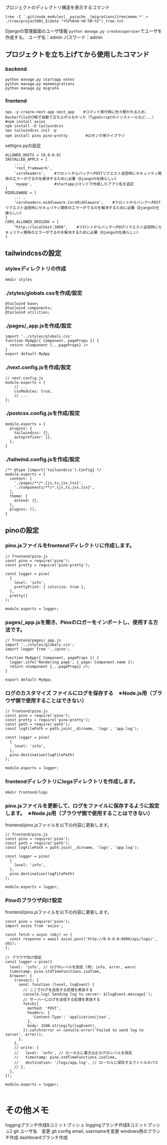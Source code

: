 プロジェクトのディレクトリ構造を表示するコマンド
```
tree -I '.git|node_modules|__pycache__|migrations|tree|memo.*' > ./tree/project001_$(date "+%Y%m%d-%H-%M-%S")_tree.txt
```

Djangoの管理画面のユーザ情報
`python manage.py createsuperuser`でユーザを作成する。
ユーザ名：admin
パスワード：admin

## プロジェクトを立ち上げてから使用したコマンド

### backend
    python manage.py startapp notes
    python manage.py makemigrations
    python manage.py migrate

### frontend
    npx -y create-next-app next_app    #コマンド実行時に色々聞かれるため、DockerfileのCMDで自動で立ち上がらなかった（TypeScriptのインストールなど...）
    #npm install axios
    npm install -D tailwindcss
    npx tailwindcss init -p
    npm install pino pino-pretty        #ロギング用ライブラリ


    
settigns.pyの設定
```
ALLOWED_HOSTS = [0.0.0.0]
INSTALLED_APPLS = [
    ... ,
    'rest_framework',
    'corsheaders',    #フロントからバックへPOSTリクエスト送信時にセキュリティ関係のエラーがでるのを解決するために必要（Djangoの仕様らしい）
    'myapp',          #startappコマンドで作成したアプリ名を追記
]
MIDDLEWARE = [
    ... ,
    'corsheaders.middleware.CorsMiddleware',    #フロントからバックへPOSTリクエスト送信時にセキュリティ関係のエラーがでるのを解決するために必要（Djangoの仕様らしい）
]
CORS_ALLOWED_ORIGINS = [
    "http://localhost:3000",    #フロントからバックへPOSTリクエスト送信時にセキュリティ関係のエラーがでるのを解決するために必要（Djangoの仕様らしい）
]
```


## tailwindcssの設定

### stylesディレクトリの作成
    mkdir styles
    
### ./styles/globals.cssを作成/設定
```
@tailwind base;
@tailwind components;
@tailwind utilities;
```

### ./pages/_app.jsを作成/設定
```
import '../styles/globals.css'
function MyApp({ Component, pageProps }) {
  return <Component {...pageProps} />
}
export default MyApp
```

### ./next.config.jsを作成/設定
```
// next.config.js
module.exports = {
    // ...
    cssModules: true,
    // ...
};
```

### ./postcss.config.jsを作成/設定
```
module.exports = {
  plugins: {
    tailwindcss: {},
    autoprefixer: {},
  },
}
```

### ./tailwind.config.jsを作成/設定
```
/** @type {import('tailwindcss').Config} */
module.exports = {
  content: [
    './pages/**/*.{js,ts,jsx,tsx}',
    './components/**/*.{js,ts,jsx,tsx}',
  ],
  theme: {
    extend: {},
  },
  plugins: [],
}
```


## pinoの設定

### pino.jsファイルをfrontendディレクトリに作成します。
```
// frontend/pino.js
const pino = require('pino');
const pretty = require('pino-pretty');

const logger = pino(
  {
    level: 'info',
    prettyPrint: { colorize: true },
  },
  pretty()
);

module.exports = logger;
```

### pages/_app.jsを開き、Pinoのロガーをインポートし、使用する方法です。
```
// frontend/pages/_app.js
import '../styles/globals.css';
import logger from '../pino';

function MyApp({ Component, pageProps }) {
  logger.info('Rendering page', { page: Component.name });
  return <Component {...pageProps} />;
}

export default MyApp;
```

### ログのカスタマイズ ファイルにログを保存する　※Node.js用（ブラウザ側で使用することはできない）
```
// frontend/pino.js
const pino = require('pino');
const pretty = require('pino-pretty');
const path = require('path');
const logFilePath = path.join(__dirname, 'logs', 'app.log');

const logger = pino(
  {
    level: 'info',
  },
  pino.destination(logFilePath)
);

module.exports = logger;
```

### frontendディレクトリにlogsディレクトリを作成します。
```
mkdir frontend/logs
```

### pino.jsファイルを更新して、ログをファイルに保存するように設定します。　※Node.js用（ブラウザ側で使用することはできない）
frontend/pino.jsファイルを以下の内容に更新します。
```
// frontend/pino.js
const pino = require('pino');
const path = require('path');
const logFilePath = path.join(__dirname, 'logs', 'app.log');

const logger = pino(
  {
    level: 'info',
  },
  pino.destination(logFilePath)
);

module.exports = logger;
```

### Pinoのブラウザ向け設定
frontend/pino.jsファイルを以下の内容に更新します。
```
const pino = require('pino');
import axios from 'axios';

const fetch = async (obj) => {
  const response = await axios.post('http://0.0.0.0:8000/api/logs/', obj);
};

// ブラウザ向け設定
const logger = pino({
  level: 'info', // ログのレベルを設定 (例: info, error, warn)
  timestamp: pino.stdTimeFunctions.isoTime,
  browser: {
    transmit: {
      send: function (level, logEvent) {
        // ここでログを送信する処理を実装する
        console.log(`Sending log to server: ${logEvent.message}`);
        // サーバーにログを送信する処理を実装する
        fetch({
          method: 'POST',
          headers: {
            'Content-Type': 'application/json',
          },
          body: JSON.stringify(logEvent),
        }).catch(error => console.error('Failed to send log to server', error));
      },
    },
    // write: {
    //   level: 'info', // ローカルに書き込むログのレベルを設定
    //   timestamp: pino.stdTimeFunctions.isoTime,
    //   destination: '/logs/app.log', // ローカルに保存するファイルのパス
    // },
  },
});

module.exports = logger;


```


# その他メモ
loggingブランチ作成&コミットプッシュ
loggingブランチ作成&コミットプッシュ2
git ユーザ名　変更
git config email, usernameを変更
windows用のブランチ作成
dashboardブランチ作成